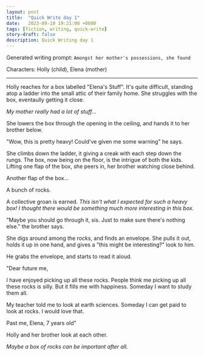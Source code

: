 ```yaml
---
layout: post
title:  "Quick Write day 1"
date:   2023-09-10 19:21:00 +0800
tags: [fiction, writing, quick-write]
story-draft: false
description: Quick Writing day 1
---
```


Generated writing prompt: `Amongst her mother's possessions, she found`

Characters: Holly (child), Elena (mother)

---

Holly reaches for a box labelled "Elena's Stuff". It's quite difficult, standing atop a ladder into the small attic of their family home. She struggles with the box, eventaully getting it close.

*My mother really had a lot of stuff...*

She lowers the box through the opening in the ceiling, and hands it to her brother below.

"Wow, this is pretty heavy! Could've given me some warning" he says.

She climbs down the ladder, it giving a creak with each step down the rungs. The box, now being on the floor, is the intrigue of both the kids. Lifting one flap of the box, she peers in, her brother watching close behind.

Another flap of the box...

A bunch of rocks.

A collective groan is earned. *This isn't what I expected for such a heavy box! I thought there would be something much more interesting in this box.*

"Maybe you should go through it, sis. Just to make sure there's nothing else." the brother says.

She digs around among the rocks, and finds an envelope. She pulls it out, holds it up in one hand, and gives a "this might be interesting?" look to him.

He grabs the envelope, and starts to read it aloud.

"Dear future me,

I have enjoyed picking up all these rocks. People think me picking up all these rocks is silly. But it fills me with happiness. Someday I want to study them all.

My teacher told me to look at earth sciences. Someday I can get paid to look at rocks. I would love that.

Past me,
Elena, 7 years old"

Holly and her brother look at each other.

*Maybe a box of rocks can be important after all.*